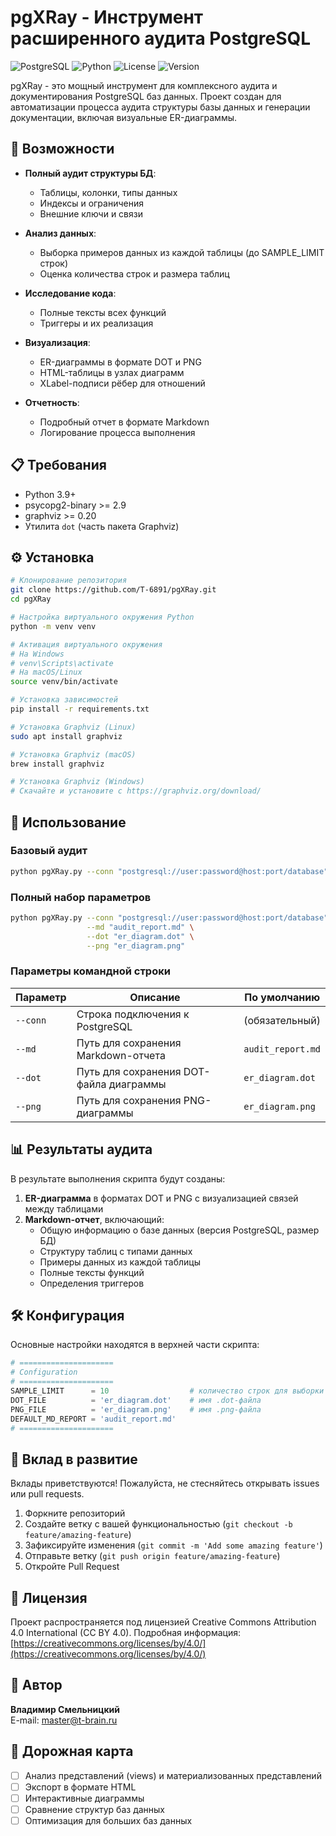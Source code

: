 # pgXRay - Инструмент расширенного аудита PostgreSQL

![PostgreSQL](https://img.shields.io/badge/PostgreSQL-336791?style=for-the-badge&logo=postgresql&logoColor=white)
![Python](https://img.shields.io/badge/Python-3776AB?style=for-the-badge&logo=python&logoColor=white)
![License](https://img.shields.io/badge/License-CC_BY_4.0-lightgrey.svg)
![Version](https://img.shields.io/badge/Version-3.1.0-blue.svg)

pgXRay - это мощный инструмент для комплексного аудита и документирования PostgreSQL баз данных. Проект создан для автоматизации процесса аудита структуры базы данных и генерации документации, включая визуальные ER-диаграммы.

## 🚀 Возможности

- **Полный аудит структуры БД**:
  - Таблицы, колонки, типы данных
  - Индексы и ограничения
  - Внешние ключи и связи
  
- **Анализ данных**:
  - Выборка примеров данных из каждой таблицы (до SAMPLE_LIMIT строк)
  - Оценка количества строк и размера таблиц
  
- **Исследование кода**:
  - Полные тексты всех функций
  - Триггеры и их реализация
  
- **Визуализация**:
  - ER-диаграммы в формате DOT и PNG
  - HTML-таблицы в узлах диаграмм
  - XLabel-подписи рёбер для отношений
  
- **Отчетность**:
  - Подробный отчет в формате Markdown
  - Логирование процесса выполнения

## 📋 Требования

- Python 3.9+
- psycopg2-binary >= 2.9
- graphviz >= 0.20
- Утилита `dot` (часть пакета Graphviz)

## ⚙️ Установка

```bash
# Клонирование репозитория
git clone https://github.com/T-6891/pgXRay.git
cd pgXRay

# Настройка виртуального окружения Python
python -m venv venv

# Активация виртуального окружения
# На Windows
# venv\Scripts\activate
# На macOS/Linux
source venv/bin/activate

# Установка зависимостей
pip install -r requirements.txt

# Установка Graphviz (Linux)
sudo apt install graphviz

# Установка Graphviz (macOS)
brew install graphviz

# Установка Graphviz (Windows)
# Скачайте и установите с https://graphviz.org/download/
```

## 🔧 Использование

### Базовый аудит

```bash
python pgXRay.py --conn "postgresql://user:password@host:port/database" --md "audit_report.md"
```

### Полный набор параметров

```bash
python pgXRay.py --conn "postgresql://user:password@host:port/database" \
                 --md "audit_report.md" \
                 --dot "er_diagram.dot" \
                 --png "er_diagram.png"
```

### Параметры командной строки

| Параметр | Описание | По умолчанию |
|---------|------------|---------|
| `--conn` | Строка подключения к PostgreSQL | (обязательный) |
| `--md` | Путь для сохранения Markdown-отчета | `audit_report.md` |
| `--dot` | Путь для сохранения DOT-файла диаграммы | `er_diagram.dot` |
| `--png` | Путь для сохранения PNG-диаграммы | `er_diagram.png` |

## 📊 Результаты аудита

В результате выполнения скрипта будут созданы:

1. **ER-диаграмма** в форматах DOT и PNG с визуализацией связей между таблицами
2. **Markdown-отчет**, включающий:
   - Общую информацию о базе данных (версия PostgreSQL, размер БД)
   - Структуру таблиц с типами данных
   - Примеры данных из каждой таблицы
   - Полные тексты функций
   - Определения триггеров

## 🛠️ Конфигурация

Основные настройки находятся в верхней части скрипта:

```python
# =====================
# Configuration
# =====================
SAMPLE_LIMIT      = 10                  # количество строк для выборки
DOT_FILE          = 'er_diagram.dot'    # имя .dot-файла
PNG_FILE          = 'er_diagram.png'    # имя .png-файла
DEFAULT_MD_REPORT = 'audit_report.md'
# =====================
```

## 🤝 Вклад в развитие

Вклады приветствуются! Пожалуйста, не стесняйтесь открывать issues или pull requests.

1. Форкните репозиторий
2. Создайте ветку с вашей функциональностью (`git checkout -b feature/amazing-feature`)
3. Зафиксируйте изменения (`git commit -m 'Add some amazing feature'`)
4. Отправьте ветку (`git push origin feature/amazing-feature`)
5. Откройте Pull Request

## 📄 Лицензия

Проект распространяется под лицензией Creative Commons Attribution 4.0 International (CC BY 4.0).
Подробная информация: [https://creativecommons.org/licenses/by/4.0/](https://creativecommons.org/licenses/by/4.0/)

## 👤 Автор

**Владимир Смельницкий**  
E-mail: master@t-brain.ru

## 📌 Дорожная карта

- [ ] Анализ представлений (views) и материализованных представлений
- [ ] Экспорт в формате HTML
- [ ] Интерактивные диаграммы
- [ ] Сравнение структур баз данных
- [ ] Оптимизация для больших баз данных
